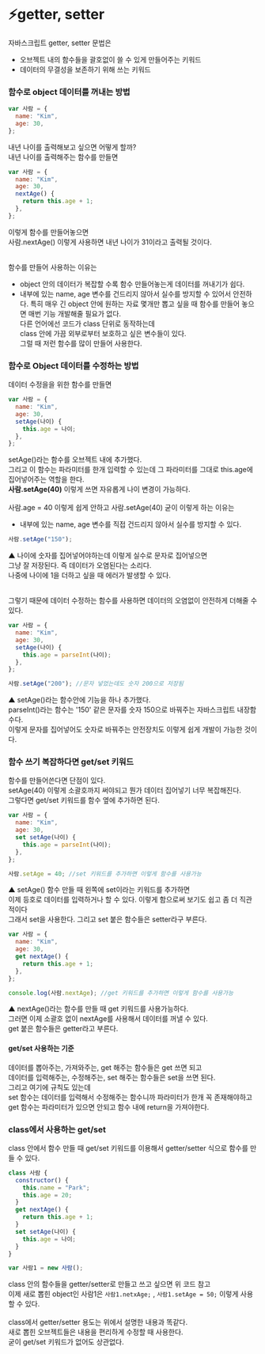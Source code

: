 # ⚡️getter, setter

자바스크립트 getter, setter 문법은 <br>

- 오브젝트 내의 함수들을 괄호없이 쓸 수 있게 만들어주는 키워드
- 데이터의 무결성을 보존하기 위해 쓰는 키워드

### 함수로 object 데이터를 꺼내는 방법

```js
var 사람 = {
  name: "Kim",
  age: 30,
};
```

내년 나이를 출력해보고 싶으면 어떻게 할까?<br>
내년 나이를 출력해주는 함수를 만들면<br>

```js
var 사람 = {
  name: "Kim",
  age: 30,
  nextAge() {
    return this.age + 1;
  },
};
```

이렇게 함수를 만들어놓으면<br>
사람.nextAge() 이렇게 사용하면 내년 나이가 31이라고 출력될 것이다.<br>
<br>

함수를 만들어 사용하는 이유는<br>

- object 안의 데이터가 복잡할 수록 함수 만들어놓는게 데이터를 꺼내기가 쉽다.
- 내부에 있는 name, age 변수를 건드리지 않아서 실수를 방지할 수 있어서 안전하다.
  특히 매우 긴 object 안에 원하는 자료 몇개만 뽑고 싶을 때 함수를 만들어 놓으면 매번 기능 개발해줄 필요가 없다.
  <br>
  다른 언어에선 코드가 class 단위로 동작하는데<br>
  class 안에 가끔 외부로부터 보호하고 싶은 변수들이 있다.<br>
  그럴 때 저런 함수를 많이 만들어 사용한다. <br>

### 함수로 Object 데이터를 수정하는 방법

데이터 수정을을 위한 함수를 만들면

```js
var 사람 = {
  name: "Kim",
  age: 30,
  setAge(나이) {
    this.age = 나이;
  },
};
```

setAge()라는 함수를 오브젝트 내에 추가했다.<br>
그리고 이 함수는 파라미터를 한개 입력할 수 있는데 그 파라미터를 그대로 this.age에 집어넣어주는 역할을 한다.<br>
**사람.setAge(40)** 이렇게 쓰면 자유롭게 나이 변경이 가능하다.<br>
<br>
사람.age = 40 이렇게 쉽게 안하고 사람.setAge(40) 굳이 이렇게 하는 이유는<br>

- 내부에 있는 name, age 변수를 직접 건드리지 않아서 실수를 방지할 수 있다.<br>

```js
사람.setAge("150");
```

▲ 나이에 숫자를 집어넣어야하는데 이렇게 실수로 문자로 집어넣으면 <br>
그냥 잘 저장된다. 즉 데이터가 오염된다는 소리다.<br>
나중에 나이에 1을 더하고 싶을 때 에러가 발생할 수 있다.<br>
<br>

그렇기 때문에 데이터 수정하는 함수를 사용하면 데이터의 오염없이 안전하게 더해줄 수 있다.

```js
var 사람 = {
  name: "Kim",
  age: 30,
  setAge(나이) {
    this.age = parseInt(나이);
  },
};

사람.setAge("200"); //문자 넣었는데도 숫자 200으로 저장됨
```

▲ setAge()라는 함수안에 기능을 하나 추가했다.<br>
parseInt()라는 함수는 '150' 같은 문자를 숫자 150으로 바꿔주는 자바스크립트 내장함수다.<br>
이렇게 문자를 집어넣어도 숫자로 바꿔주는 안전장치도 이렇게 쉽게 개발이 가능한 것이다.<br>

### 함수 쓰기 복잡하다면 get/set 키워드

함수를 만들어쓴다면 단점이 있다.<br>
setAge(40) 이렇게 소괄호까지 써야되고 뭔가 데이터 집어넣기 너무 복잡해진다.<br>
그렇다면 get/set 키워드를 함수 옆에 추가하면 된다.<br>

```js
var 사람 = {
  name: "Kim",
  age: 30,
  set setAge(나이) {
    this.age = parseInt(나이);
  },
};

사람.setAge = 40; //set 키워드를 추가하면 이렇게 함수를 사용가능
```

▲ setAge() 함수 만들 때 왼쪽에 set이라는 키워드를 추가하면<br>
이제 등호로 데이터를 입력하거나 할 수 있다. 이렇게 함으로써 보기도 쉽고 좀 더 직관적이다<br>
그래서 set을 사용한다. 그리고 set 붙은 함수들은 setter라구 부른다.<br>

```js
var 사람 = {
  name: "Kim",
  age: 30,
  get nextAge() {
    return this.age + 1;
  },
};

console.log(사람.nextAge); //get 키워드를 추가하면 이렇게 함수를 사용가능
```

▲ nextAge()라는 함수를 만들 때 get 키워드를 사용가능하다.<br>
그러면 이제 소괄호 없이 nextAge를 사용해서 데이터를 꺼낼 수 있다.<br>
get 붙은 함수들은 getter라고 부른다.<br>

#### get/set 사용하는 기준

데이터를 뽑아주는, 가져와주는, get 해주는 함수들은 get 쓰면 되고<br>
데이터를 입력해주는, 수정해주는, set 해주는 함수들은 set을 쓰면 된다.<br>
그리고 여기에 규칙도 있는데<br>
set 함수는 데이터를 입력해서 수정해주는 함수니까 파라미터가 한개 꼭 존재해야하고<br>
get 함수는 파라미터가 있으면 안되고 함수 내에 return을 가져야한다.<br>

### class에서 사용하는 get/set

class 안에서 함수 만들 때 get/set 키워드를 이용해서 getter/setter 식으로 함수를 만들 수 있다.

```js
class 사람 {
  constructor() {
    this.name = "Park";
    this.age = 20;
  }
  get nextAge() {
    return this.age + 1;
  }
  set setAge(나이) {
    this.age = 나이;
  }
}

var 사람1 = new 사람();
```

class 안의 함수들을 getter/setter로 만들고 쓰고 싶으면 위 코드 참고<br>
이제 새로 뽑힌 object인 사람1은 `사람1.netxAge;` , `사람1.setAge = 50;` 이렇게 사용할 수 있다.<br>
<br>
class에서 getter/setter 용도는 위에서 설명한 내용과 똑같다.<br>
새로 뽑힌 오브젝트들은 내용을 편리하게 수정할 때 사용한다.<br>
굳이 get/set 키워드가 없어도 상관없다.<br>
